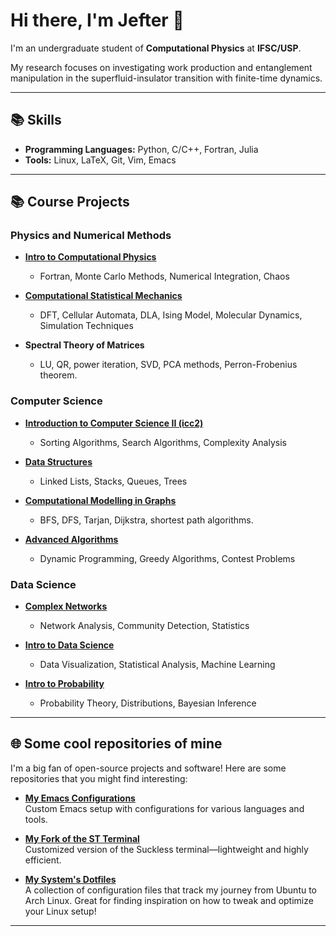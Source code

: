 # Hi there, I'm Jefter 👋

I'm an undergraduate student of **Computational Physics** at **IFSC/USP**. 

My research focuses on investigating work production and entanglement manipulation in the superfluid-insulator transition with finite-time dynamics.

---

## 📚 Skills
- **Programming Languages:** Python, C/C++, Fortran, Julia
- **Tools:** Linux, LaTeX, Git, Vim, Emacs
<!-- 
[comment] - **Numerical Methods:** Exact Diagonalization, Monte Carlo Simulations, Lanczos Algorithm
- **Computer Science:** Algorithms, Graph Theory, Complexity Analysis
-->

---

## 📚 Course Projects

### Physics and Numerical Methods
- **[Intro to Computational Physics](https://github.com/jeftersantiago/intro_fiscomp)**
  - Fortran, Monte Carlo Methods, Numerical Integration, Chaos

- **[Computational Statistical Mechanics](https://github.com/jeftersantiago/mec_estat_comp)**
  - DFT, Cellular Automata, DLA, Ising Model, Molecular Dynamics, Simulation Techniques

- **Spectral Theory of Matrices**
  - LU, QR, power iteration, SVD, PCA methods, Perron-Frobenius theorem.

### Computer Science
- **[Introduction to Computer Science II (icc2)](https://github.com/jeftersantiago/icc2)**
  - Sorting Algorithms, Search Algorithms, Complexity Analysis

- **[Data Structures](https://github.com/jeftersantiago/estruturas_de_dados)**
  - Linked Lists, Stacks, Queues, Trees

- **[Computational Modelling in Graphs](https://github.com/jeftersantiago/graphs)**
  - BFS, DFS, Tarjan, Dijkstra, shortest path algorithms.

- **[Advanced Algorithms](https://github.com/jeftersantiago/advanced-algorithms)**
  - Dynamic Programming, Greedy Algorithms, Contest Problems

### Data Science
- **[Complex Networks](https://github.com/jeftersantiago/complex_networks)**
  - Network Analysis, Community Detection, Statistics

- **[Intro to Data Science](https://github.com/jeftersantiago/intro_ciencia_de_dados)**
  - Data Visualization, Statistical Analysis, Machine Learning

- **[Intro to Probability](https://github.com/jeftersantiago/itp2023)**
  - Probability Theory, Distributions, Bayesian Inference

---

## 🌐 Some cool repositories of mine

I'm a big fan of open-source projects and software! Here are some repositories that you might find interesting:

- **[My Emacs Configurations](https://github.com/jeftersantiago/.emacs.d)**  
  Custom Emacs setup with configurations for various languages and tools.

- **[My Fork of the ST Terminal](https://github.com/jeftersantiago/st)**  
  Customized version of the Suckless terminal—lightweight and highly efficient.

- **[My System's Dotfiles](https://github.com/jeftersantiago/dotfiles)**  
  A collection of configuration files that track my journey from Ubuntu to Arch Linux. Great for finding inspiration on how to tweak and optimize your Linux setup!

---
